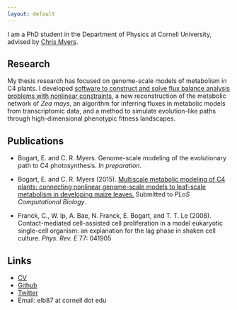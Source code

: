 ```yaml
---
layout: default
---
```

I am a PhD student in the Department of Physics at Cornell University,
advised by [Chris Myers](http://cbsu.tc.cornell.edu/staff/myers/). 

## Research

My thesis research has focused on genome-scale models of metabolism in
C4 plants. I developed [software to construct and solve flux balance
analysis problems with nonlinear
constraints](http://github.com/ebogart/fluxtools), a new
reconstruction of the metabolic network of _Zea mays_, an algorithm
for inferring fluxes in metabolic models from transcriptomic data, and
a method to simulate evolution-like paths through high-dimensional
phenotypic fitness landscapes.

## Publications

* Bogart, E. and C. R. Myers. Genome-scale modeling of the evolutionary path to C4 photosynthesis. _In preparation_.

* Bogart, E. and C. R. Myers (2015). [Multiscale metabolic modeling of
C4 plants: connecting nonlinear genome-scale models to leaf-scale
metabolism in developing maize
leaves.](http://arxiv.org/abs/1502.07969) Submitted to _PLoS
Computational Biology_.

* Franck, C., W. Ip, A. Bae, N. Franck, E. Bogart, and T. T. Le
(2008). Contact-mediated cell-assisted cell proliferation in a model
eukaryotic single-cell organism: an explanation for the lag phase in
shaken cell culture.  _Phys. Rev. E_ 77: 041905

## Links

* [CV](eli_bogart_cv.pdf)
* [Github](http://github.com/ebogart)
* [Twitter](http://twitter.com/eli_bogart)
* Email: elb87 at cornell dot edu

